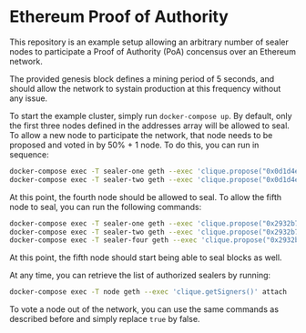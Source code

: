 # Ethereum Proof of Authority

This repository is an example setup allowing an arbitrary number of sealer nodes to
participate a Proof of Authority (PoA) concensus over an Ethereum network.

The provided genesis block defines a mining period of 5 seconds, and should allow
the network to systain production at this frequency without any issue.

To start the example cluster, simply run `docker-compose up`. By default, only the
first three nodes defined in the addresses array will be allowed to seal. To allow a
new node to participate the network, that node needs to be proposed and voted in
by 50% + 1 node. To do this, you can run in sequence:

```bash
docker-compose exec -T sealer-one geth --exec 'clique.propose("0x0d1d4e623d10f9fba5db95830f7d3839406c6af2", true)' attach
docker-compose exec -T sealer-two geth --exec 'clique.propose("0x0d1d4e623d10f9fba5db95830f7d3839406c6af2", true)' attach
```

At this point, the fourth node should be allowed to seal. To allow the fifth node to seal,
you can run the following commands:

```bash
docker-compose exec -T sealer-one geth --exec 'clique.propose("0x2932b7a2355d6fecc4b5c0b6bd44cc31df247a2e", true)' attach
docker-compose exec -T sealer-two geth --exec 'clique.propose("0x2932b7a2355d6fecc4b5c0b6bd44cc31df247a2e", true)' attach
docker-compose exec -T sealer-four geth --exec 'clique.propose("0x2932b7a2355d6fecc4b5c0b6bd44cc31df247a2e", true)' attach
```

At this point, the fifth node should start being able to seal blocks as well.

At any time, you can retrieve the list of authorized sealers by running:

```bash
docker-compose exec -T node geth --exec 'clique.getSigners()' attach
```

To vote a node out of the network, you can use the same commands as described before and simply replace `true` by false.
